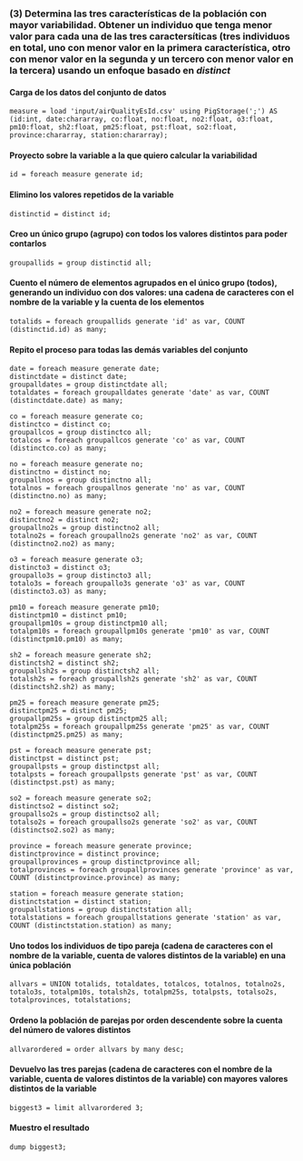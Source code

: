 
### **(3) Determina las tres características de la población con mayor variabilidad. Obtener un individuo que tenga menor valor para cada una de las tres caractersíticas (tres individuos en total, uno con menor valor en la primera característica, otro con menor valor en la segunda y un tercero con menor valor en la tercera) usando un enfoque basado en *distinct***

#### Carga de los datos del conjunto de datos 

```
measure = load 'input/airQualityEsId.csv' using PigStorage(';') AS (id:int, date:chararray, co:float, no:float, no2:float, o3:float, pm10:float, sh2:float, pm25:float, pst:float, so2:float, province:chararray, station:chararray);
```

#### Proyecto sobre la variable a la que quiero calcular la variabilidad 

```
id = foreach measure generate id;
```

#### Elimino los valores repetidos de la variable 

```
distinctid = distinct id;
```

#### Creo un único grupo (agrupo) con todos los valores distintos para poder contarlos 

```
groupallids = group distinctid all;
```

#### Cuento el número de elementos agrupados en el único grupo (todos), generando un individuo con dos valores: una cadena de caracteres con el nombre de la variable y la cuenta de los elementos 

```
totalids = foreach groupallids generate 'id' as var, COUNT (distinctid.id) as many;
```

#### Repito el proceso para todas las demás variables del conjunto 

```
date = foreach measure generate date;
distinctdate = distinct date;
groupalldates = group distinctdate all;
totaldates = foreach groupalldates generate 'date' as var, COUNT (distinctdate.date) as many;

co = foreach measure generate co;
distinctco = distinct co;
groupallcos = group distinctco all;
totalcos = foreach groupallcos generate 'co' as var, COUNT (distinctco.co) as many;

no = foreach measure generate no;
distinctno = distinct no;
groupallnos = group distinctno all;
totalnos = foreach groupallnos generate 'no' as var, COUNT (distinctno.no) as many;

no2 = foreach measure generate no2;
distinctno2 = distinct no2;
groupallno2s = group distinctno2 all;
totalno2s = foreach groupallno2s generate 'no2' as var, COUNT (distinctno2.no2) as many;

o3 = foreach measure generate o3;
distincto3 = distinct o3;
groupallo3s = group distincto3 all;
totalo3s = foreach groupallo3s generate 'o3' as var, COUNT (distincto3.o3) as many;

pm10 = foreach measure generate pm10;
distinctpm10 = distinct pm10;
groupallpm10s = group distinctpm10 all;
totalpm10s = foreach groupallpm10s generate 'pm10' as var, COUNT (distinctpm10.pm10) as many;

sh2 = foreach measure generate sh2;
distinctsh2 = distinct sh2;
groupallsh2s = group distinctsh2 all;
totalsh2s = foreach groupallsh2s generate 'sh2' as var, COUNT (distinctsh2.sh2) as many;

pm25 = foreach measure generate pm25;
distinctpm25 = distinct pm25;
groupallpm25s = group distinctpm25 all;
totalpm25s = foreach groupallpm25s generate 'pm25' as var, COUNT (distinctpm25.pm25) as many;

pst = foreach measure generate pst;
distinctpst = distinct pst;
groupallpsts = group distinctpst all;
totalpsts = foreach groupallpsts generate 'pst' as var, COUNT (distinctpst.pst) as many;

so2 = foreach measure generate so2;
distinctso2 = distinct so2;
groupallso2s = group distinctso2 all;
totalso2s = foreach groupallso2s generate 'so2' as var, COUNT (distinctso2.so2) as many;

province = foreach measure generate province;
distinctprovince = distinct province;
groupallprovinces = group distinctprovince all;
totalprovinces = foreach groupallprovinces generate 'province' as var, COUNT (distinctprovince.province) as many;

station = foreach measure generate station;
distinctstation = distinct station;
groupallstations = group distinctstation all;
totalstations = foreach groupallstations generate 'station' as var, COUNT (distinctstation.station) as many;
```

#### Uno todos los individuos de tipo pareja (cadena de caracteres con el nombre de la variable, cuenta de valores distintos de la variable) en una única población 

```
allvars = UNION totalids, totaldates, totalcos, totalnos, totalno2s, totalo3s, totalpm10s, totalsh2s, totalpm25s, totalpsts, totalso2s, totalprovinces, totalstations;
```

#### Ordeno la población de parejas por orden descendente sobre la cuenta del número de valores distintos 

```
allvarordered = order allvars by many desc;
```
#### Devuelvo las tres parejas (cadena de caracteres con el nombre de la variable, cuenta de valores distintos de la variable) con mayores valores distintos de la variable

```
biggest3 = limit allvarordered 3;
```

#### Muestro el resultado 

```
dump biggest3;
```
